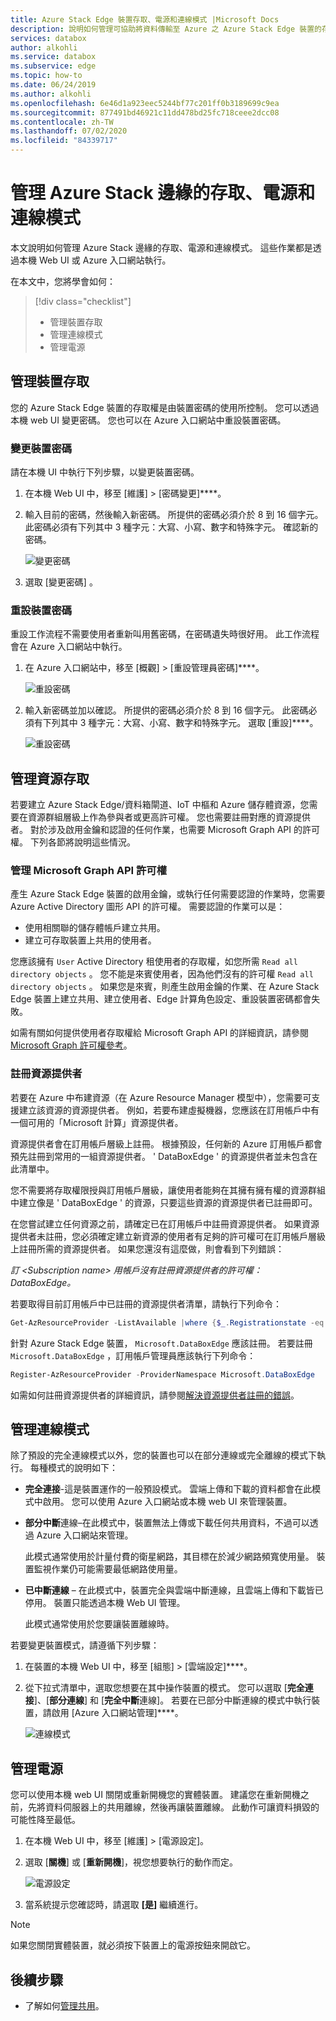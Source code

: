 ```yaml
---
title: Azure Stack Edge 裝置存取、電源和連線模式 |Microsoft Docs
description: 說明如何管理可協助將資料傳輸至 Azure 之 Azure Stack Edge 裝置的存取、電源和連線模式
services: databox
author: alkohli
ms.service: databox
ms.subservice: edge
ms.topic: how-to
ms.date: 06/24/2019
ms.author: alkohli
ms.openlocfilehash: 6e46d1a923eec5244bf77c201ff0b3189699c9ea
ms.sourcegitcommit: 877491bd46921c11dd478bd25fc718ceee2dcc08
ms.contentlocale: zh-TW
ms.lasthandoff: 07/02/2020
ms.locfileid: "84339717"
---
```

# <a name="manage-access-power-and-connectivity-mode-for-your-azure-stack-edge"></a>管理 Azure Stack 邊緣的存取、電源和連線模式

本文說明如何管理 Azure Stack 邊緣的存取、電源和連線模式。 這些作業都是透過本機 Web UI 或 Azure 入口網站執行。

在本文中，您將學會如何：

> [!div class="checklist"]
> * 管理裝置存取
> * 管理連線模式
> * 管理電源


## <a name="manage-device-access"></a>管理裝置存取

您的 Azure Stack Edge 裝置的存取權是由裝置密碼的使用所控制。 您可以透過本機 web UI 變更密碼。 您也可以在 Azure 入口網站中重設裝置密碼。

### <a name="change-device-password"></a>變更裝置密碼

請在本機 UI 中執行下列步驟，以變更裝置密碼。

1. 在本機 Web UI 中，移至 [維護] > [密碼變更]****。
2. 輸入目前的密碼，然後輸入新密碼。 所提供的密碼必須介於 8 到 16 個字元。 此密碼必須有下列其中 3 種字元：大寫、小寫、數字和特殊字元。 確認新的密碼。

    ![變更密碼](media/azure-stack-edge-manage-access-power-connectivity-mode/change-password-1.png)

3. 選取 [變更密碼] 。
 
### <a name="reset-device-password"></a>重設裝置密碼

重設工作流程不需要使用者重新叫用舊密碼，在密碼遺失時很好用。 此工作流程會在 Azure 入口網站中執行。

1. 在 Azure 入口網站中，移至 [概觀] > [重設管理員密碼]****。

    ![重設密碼](media/azure-stack-edge-manage-access-power-connectivity-mode/reset-password-1.png)


2. 輸入新密碼並加以確認。 所提供的密碼必須介於 8 到 16 個字元。 此密碼必須有下列其中 3 種字元：大寫、小寫、數字和特殊字元。 選取 [重設]****。

    ![重設密碼](media/azure-stack-edge-manage-access-power-connectivity-mode/reset-password-2.png)

## <a name="manage-resource-access"></a>管理資源存取

若要建立 Azure Stack Edge/資料箱閘道、IoT 中樞和 Azure 儲存體資源，您需要在資源群組層級上作為參與者或更高許可權。 您也需要註冊對應的資源提供者。 對於涉及啟用金鑰和認證的任何作業，也需要 Microsoft Graph API 的許可權。 下列各節將說明這些情況。 

### <a name="manage-microsoft-graph-api-permissions"></a>管理 Microsoft Graph API 許可權

產生 Azure Stack Edge 裝置的啟用金鑰，或執行任何需要認證的作業時，您需要 Azure Active Directory 圖形 API 的許可權。 需要認證的作業可以是：

-  使用相關聯的儲存體帳戶建立共用。
-  建立可存取裝置上共用的使用者。

您應該擁有 `User` Active Directory 租使用者的存取權，如您所需 `Read all directory objects` 。 您不能是來賓使用者，因為他們沒有的許可權 `Read all directory objects` 。 如果您是來賓，則產生啟用金鑰的作業、在 Azure Stack Edge 裝置上建立共用、建立使用者、Edge 計算角色設定、重設裝置密碼都會失敗。

如需有關如何提供使用者存取權給 Microsoft Graph API 的詳細資訊，請參閱[Microsoft Graph 許可權參考](https://docs.microsoft.com/graph/permissions-reference)。

### <a name="register-resource-providers"></a>註冊資源提供者

若要在 Azure 中布建資源（在 Azure Resource Manager 模型中），您需要可支援建立該資源的資源提供者。 例如，若要布建虛擬機器，您應該在訂用帳戶中有一個可用的「Microsoft 計算」資源提供者。
 
資源提供者會在訂用帳戶層級上註冊。 根據預設，任何新的 Azure 訂用帳戶都會預先註冊到常用的一組資源提供者。 ' DataBoxEdge ' 的資源提供者並未包含在此清單中。

您不需要將存取權限授與訂用帳戶層級，讓使用者能夠在其擁有擁有權的資源群組中建立像是 ' DataBoxEdge ' 的資源，只要這些資源的資源提供者已註冊即可。

在您嘗試建立任何資源之前，請確定已在訂用帳戶中註冊資源提供者。 如果資源提供者未註冊，您必須確定建立新資源的使用者有足夠的許可權可在訂用帳戶層級上註冊所需的資源提供者。 如果您還沒有這麼做，則會看到下列錯誤：

*訂 \<Subscription name> 用帳戶沒有註冊資源提供者的許可權： DataBoxEdge。*


若要取得目前訂用帳戶中已註冊的資源提供者清單，請執行下列命令：

```PowerShell
Get-AzResourceProvider -ListAvailable |where {$_.Registrationstate -eq "Registered"}
```

針對 Azure Stack Edge 裝置， `Microsoft.DataBoxEdge` 應該註冊。 若要註冊 `Microsoft.DataBoxEdge` ，訂用帳戶管理員應該執行下列命令：

```PowerShell
Register-AzResourceProvider -ProviderNamespace Microsoft.DataBoxEdge
```

如需如何註冊資源提供者的詳細資訊，請參閱[解決資源提供者註冊的錯誤](https://docs.microsoft.com/azure/azure-resource-manager/resource-manager-register-provider-errors)。

## <a name="manage-connectivity-mode"></a>管理連線模式

除了預設的完全連線模式以外，您的裝置也可以在部分連線或完全離線的模式下執行。 每種模式的說明如下：

- **完全連接**-這是裝置運作的一般預設模式。 雲端上傳和下載的資料都會在此模式中啟用。 您可以使用 Azure 入口網站或本機 web UI 來管理裝置。

- **部分中斷**連線–在此模式中，裝置無法上傳或下載任何共用資料，不過可以透過 Azure 入口網站來管理。

    此模式通常使用於計量付費的衛星網路，其目標在於減少網路頻寬使用量。 裝置監視作業仍可能需要最低網路使用量。

- **已中斷連線** – 在此模式中，裝置完全與雲端中斷連線，且雲端上傳和下載皆已停用。 裝置只能透過本機 Web UI 管理。

    此模式通常使用於您要讓裝置離線時。

若要變更裝置模式，請遵循下列步驟：

1. 在裝置的本機 Web UI 中，移至 [組態] > [雲端設定]****。
2. 從下拉式清單中，選取您想要在其中操作裝置的模式。 您可以選取 [**完全連接**]、[**部分連線**] 和 [**完全中斷**連線]。 若要在已部分中斷連線的模式中執行裝置，請啟用 [Azure 入口網站管理]****。

    ![連線模式](media/azure-stack-edge-manage-access-power-connectivity-mode/connectivity-mode.png)
 
## <a name="manage-power"></a>管理電源

您可以使用本機 web UI 關閉或重新開機您的實體裝置。 建議您在重新開機之前，先將資料伺服器上的共用離線，然後再讓裝置離線。 此動作可讓資料損毀的可能性降至最低。

1. 在本機 Web UI 中，移至 [維護] > [電源設定]。
2. 選取 [**關機**] 或 [**重新開機**]，視您想要執行的動作而定。

    ![電源設定](media/azure-stack-edge-manage-access-power-connectivity-mode/shut-down-restart-1.png)

3. 當系統提示您確認時，請選取 **[是]** 繼續進行。

> [!NOTE]
> 如果您關閉實體裝置，就必須按下裝置上的電源按鈕來開啟它。

## <a name="next-steps"></a>後續步驟

- 了解如何[管理共用](azure-stack-edge-manage-shares.md)。
